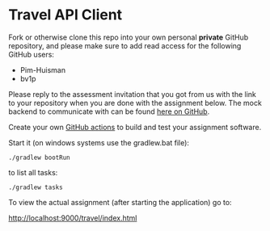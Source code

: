 Travel API Client
=================

Fork or otherwise clone this repo into your own personal **private** GitHub repository, and please make sure to add read access for the following GitHub users:
- Pim-Huisman
- bv1p

Please reply to the assessment invitation that you got from us with the link to your
repository when you are done with the assignment below. The mock backend to communicate with can be
found [here on GitHub](https://github.com/Pim-Huisman/simple-travel-api-mock).

Create your own [GitHub actions](https://github.com/features/actions) to build and test your assignment software.

Start it (on windows systems use the gradlew.bat file):

`./gradlew bootRun`

to list all tasks:

`./gradlew tasks`

To view the actual assignment (after starting the application) go to:

[http://localhost:9000/travel/index.html](http://localhost:9000/travel/index.html)


